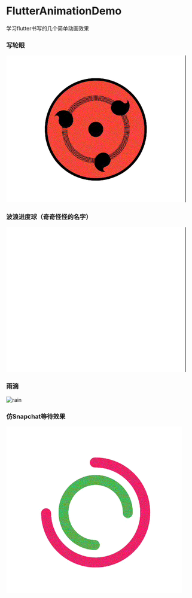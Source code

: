 # FlutterAnimationDemo
学习flutter书写的几个简单动画效果

### 写轮眼

![eye](.\img\eye.gif)


### 波浪进度球（奇奇怪怪的名字）

![wave_ball](.\img\wave_ball.gif)


### 雨滴

![rain](.\img\rain.gif)


### 仿Snapchat等待效果

![snapchat_loading](.\img\snapchat_loading.gif)